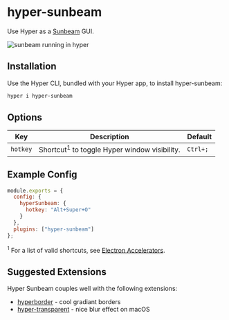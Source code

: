 # hyper-sunbeam

Use Hyper as a [Sunbeam](https://sunbeam.pomdtr.me) GUI.

![sunbeam running in hyper](https://raw.githubusercontent.com/pomdtr/sunbeam/main/hyper/media/screenshot.jpeg)

## Installation

Use the Hyper CLI, bundled with your Hyper app, to install hyper-sunbeam:

```bash
hyper i hyper-sunbeam
```

## Options

| Key          | Description                                             | Default  |
| ------------ | ------------------------------------------------------- | -------- |
| `hotkey`     | Shortcut<sup>1</sup> to toggle Hyper window visibility. | `Ctrl+;` |

## Example Config

```js
module.exports = {
  config: {
    hyperSunbeam: {
      hotkey: "Alt+Super+O"
    }
  },
  plugins: ["hyper-sunbeam"]
};
```

<sup>1</sup> For a list of valid shortcuts, see [Electron Accelerators](https://github.com/electron/electron/blob/master/docs/api/accelerator.md).

## Suggested Extensions

Hyper Sunbeam couples well with the following extensions:

- [hyperborder](https://github.com/webmatze/hyperborder) - cool gradiant borders
- [hyper-transparent](https://github.com/codealchemist/hyper-transparent) - nice blur effect on macOS
